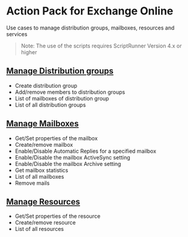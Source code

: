 # Action Pack for Exchange Online
Use cases to manage distribution groups, mailboxes, resources and services
> Note: The use of the scripts requires ScriptRunner Version 4.x or higher

## [Manage Distribution groups](./DistributionGroups)
+ Create distribution group
+ Add/remove members to distribution groups
+ List of mailboxes of distribution group
+ List of all distribution groups

## [Manage Mailboxes](./MailBoxes)
+ Get/Set properties of the mailbox
+ Create/remove mailbox
+ Enable/Disable Automatic Replies for a specified mailbox
+ Enable/Disable the mailbox ActiveSync setting
+ Enable/Disable the mailbox Archive setting
+ Get mailbox statistics
+ List of all mailboxes
+ Remove mails

## [Manage Resources](./Resources)
+ Get/Set properties of the resource
+ Create/remove resource
+ List of all resources